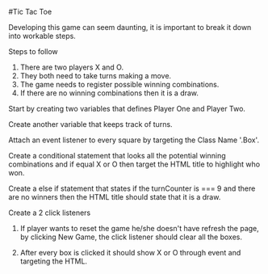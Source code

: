 #Tic Tac Toe

Developing this game can seem daunting, it is important to break it down into workable steps.

Steps to follow

1. There are two players X and O.
2. They both need to take turns making a move.
3. The game needs to register possible winning combinations.
4. If there are no winning combinations then it is a draw.


Start by creating two variables that defines Player One and Player Two.

Create another variable that keeps track of turns.

Attach an event listener to every square by targeting the Class Name '.Box'.

Create a conditional statement that looks all the potential winning combinations and if equal X or O then target the HTML title to highlight who won.

Create a else if statement that states if the turnCounter is === 9 and there are no winners then the HTML title should state that it is a draw.


Create a 2 click listeners
1. If player wants to reset the game he/she doesn't have refresh the page, by clicking New Game, the click listener should clear all the boxes.

2. After every box is clicked it should show X or O through event and targeting the HTML.
